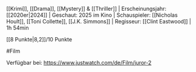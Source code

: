
[[Krimi]], [[Drama]], [[Mystery]] & [[Thriller]] | Erscheinungsjahr: [[2020er|2024]] | Geschaut: 2025 im Kino | Schauspieler: [[Nicholas Hoult]], [[Toni Collette]], [[J.K. Simmons]] | Regisseur: [[Clint Eastwood]] | 1h 54min

[[8 Punkte|8,2]]/10 Punkte


#Film

Verfügbar bei: https://www.justwatch.com/de/Film/juror-2
